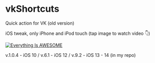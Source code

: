 # vkShortcuts
Quick action for VK (old version)

iOS tweak, only iPhone and iPod touch (tap image to watch video 👇)

[![Everything Is AWESOME](https://i.imgur.com/47QC5gO.png)](https://www.youtube.com/watch?v=fmFozJeVvN0 "Everything Is AWESOME")

v.1.0.4 - iOS 10 / v.6.1 - iOS 12 / v.9.2 - iOS 13 - 14 (in my repo)
